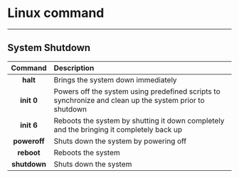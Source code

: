 
# Linux command

----

## System Shutdown

|Command|Description|
|:----:|:----|
|**halt**|Brings the system down immediately|
|**init 0**| Powers off the system using predefined scripts to synchronize and clean up the system prior to shutdown|
|**init 6**|Reboots the system by shutting it down completely and the bringing it completely back up|
|**poweroff**|Shuts down the system by powering off|
|**reboot**|Reboots the system|
|**shutdown**|Shuts down the system|
